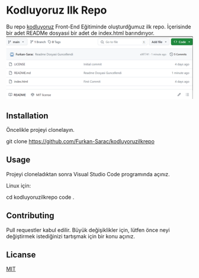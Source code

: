 # Kodluyoruz Ilk Repo

Bu repo [kodluyoruz](https://www.kodluyoruz.org) Front-End Eğitiminde oluşturdğumuz ilk repo. İçerisinde bir adet READMe dosyasıi bir adet de index.html barındırıyor.
![Alt text](image.png)

## Installation

Öncelikle projeyi clonelayın.

git clone <a>https://github.com/Furkan-Sarac/kodluyoruzilkrepo</a>

## Usage

Projeyi cloneladıktan sonra Visual Studio Code programında açınız.

Linux için:

cd kodluyoruzilkrepo
code .

## Contributing

Pull requestler kabul edilir. Büyük değişiklikler için, lütfen önce neyi değiştirmek istediğinizi tartışmak için bir konu açınız.

## Licanse

[MIT](https://choosealicense.com/licenses/mit/)
